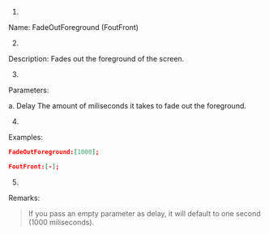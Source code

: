 

1. 
Name: FadeOutForeground (FoutFront)


2. 
Description: Fades out the foreground of the screen.


3. 
Parameters:


a. 
Delay
     The amount of miliseconds it takes to fade out the foreground.


4. 
Examples:
```json
FadeOutForeground:[1000];

FoutFront:[-];
```

 



5. 
Remarks:

> If you pass an empty parameter as delay, it will default to one second (1000 miliseconds).